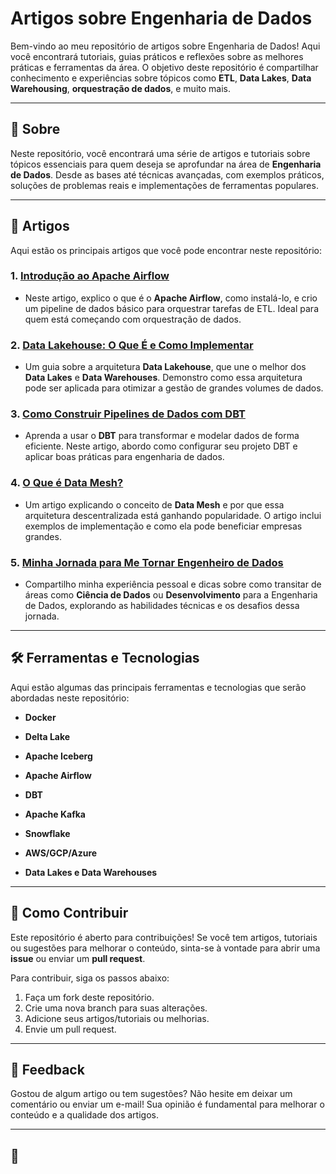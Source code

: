 # Artigos sobre Engenharia de Dados

Bem-vindo ao meu repositório de artigos sobre Engenharia de Dados! Aqui você encontrará tutoriais, guias práticos e reflexões sobre as melhores práticas e ferramentas da área. O objetivo deste repositório é compartilhar conhecimento e experiências sobre tópicos como **ETL**, **Data Lakes**, **Data Warehousing**, **orquestração de dados**, e muito mais.

---

## 🚀 Sobre

Neste repositório, você encontrará uma série de artigos e tutoriais sobre tópicos essenciais para quem deseja se aprofundar na área de **Engenharia de Dados**. Desde as bases até técnicas avançadas, com exemplos práticos, soluções de problemas reais e implementações de ferramentas populares.

---

## 📝 Artigos

Aqui estão os principais artigos que você pode encontrar neste repositório:

### 1. [**Introdução ao Apache Airflow**](airflow-pipeline.md)
   - Neste artigo, explico o que é o **Apache Airflow**, como instalá-lo, e crio um pipeline de dados básico para orquestrar tarefas de ETL. Ideal para quem está começando com orquestração de dados.
   
### 2. [**Data Lakehouse: O Que É e Como Implementar**](data-lakehouse.md)
   - Um guia sobre a arquitetura **Data Lakehouse**, que une o melhor dos **Data Lakes** e **Data Warehouses**. Demonstro como essa arquitetura pode ser aplicada para otimizar a gestão de grandes volumes de dados.

### 3. [**Como Construir Pipelines de Dados com DBT**](dbt-pipeline.md)
   - Aprenda a usar o **DBT** para transformar e modelar dados de forma eficiente. Neste artigo, abordo como configurar seu projeto DBT e aplicar boas práticas para engenharia de dados.

### 4. [**O Que é Data Mesh?**](data-mesh.md)
   - Um artigo explicando o conceito de **Data Mesh** e por que essa arquitetura descentralizada está ganhando popularidade. O artigo inclui exemplos de implementação e como ela pode beneficiar empresas grandes.

### 5. [**Minha Jornada para Me Tornar Engenheiro de Dados**](como-virar-eng-dados.md)
   - Compartilho minha experiência pessoal e dicas sobre como transitar de áreas como **Ciência de Dados** ou **Desenvolvimento** para a Engenharia de Dados, explorando as habilidades técnicas e os desafios dessa jornada.

---

## 🛠️ Ferramentas e Tecnologias

Aqui estão algumas das principais ferramentas e tecnologias que serão abordadas neste repositório:
- **Docker**
- **Delta Lake**
- **Apache Iceberg**
- **Apache Airflow**
- **DBT**
- **Apache Kafka**
- **Snowflake**
- **AWS/GCP/Azure**

- **Data Lakes e Data Warehouses**

---

## 🔧 Como Contribuir

Este repositório é aberto para contribuições! Se você tem artigos, tutoriais ou sugestões para melhorar o conteúdo, sinta-se à vontade para abrir uma **issue** ou enviar um **pull request**.

Para contribuir, siga os passos abaixo:

1. Faça um fork deste repositório.
2. Crie uma nova branch para suas alterações.
3. Adicione seus artigos/tutoriais ou melhorias.
4. Envie um pull request.

---

## 💬 Feedback

Gostou de algum artigo ou tem sugestões? Não hesite em deixar um comentário ou enviar um e-mail! Sua opinião é fundamental para melhorar o conteúdo e a qualidade dos artigos.

---

## 🔗
